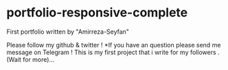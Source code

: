 # portfolio-responsive-complete
First portfolio written by "Amirreza-Seyfan"

Please follow my github & twitter !
*If you have an question please send me message on Telegram !
This is my first project that i write for my followers . (Wait for more)...
